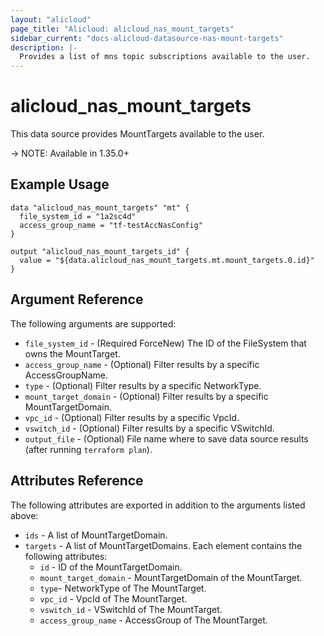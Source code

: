 ```yaml
---
layout: "alicloud"
page_title: "Alicloud: alicloud_nas_mount_targets"
sidebar_current: "docs-alicloud-datasource-nas-mount-targets"
description: |-
  Provides a list of mns topic subscriptions available to the user.
---
```


# alicloud\_nas_mount_targets

This data source provides MountTargets available to the user.

-> NOTE: Available in 1.35.0+

## Example Usage

```
data "alicloud_nas_mount_targets" "mt" {
  file_system_id = "1a2sc4d"
  access_group_name = "tf-testAccNasConfig"
}

output "alicloud_nas_mount_targets_id" {
  value = "${data.alicloud_nas_mount_targets.mt.mount_targets.0.id}"
}
```

## Argument Reference

The following arguments are supported:

* `file_system_id` - (Required ForceNew) The ID of the FileSystem that owns the MountTarget.
* `access_group_name` - (Optional) Filter results by a specific AccessGroupName.
* `type` - (Optional) Filter results by a specific NetworkType.
* `mount_target_domain` - (Optional) Filter results by a specific MountTargetDomain.
* `vpc_id` - (Optional) Filter results by a specific VpcId.
* `vswitch_id` - (Optional) Filter results by a specific VSwitchId.
* `output_file` - (Optional) File name where to save data source results (after running `terraform plan`).

## Attributes Reference

The following attributes are exported in addition to the arguments listed above:

* `ids` - A list of MountTargetDomain.
* `targets` - A list of MountTargetDomains. Each element contains the following attributes:
   * `id` - ID of the MountTargetDomain.
   * `mount_target_domain` - MountTargetDomain of the MountTarget.
   * `type`- NetworkType of The MountTarget.
   * `vpc_id` - VpcId of The MountTarget.
   * `vswitch_id` - VSwitchId of The MountTarget.
   * `access_group_name` - AccessGroup of The MountTarget.
